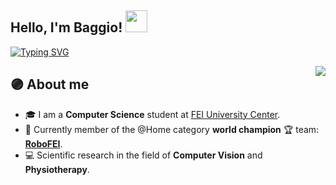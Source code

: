 ## Hello, I'm Baggio! <img src="https://media.giphy.com/media/hvRJCLFzcasrR4ia7z/giphy.gif" width="35">

<p align="left">
<a href="https://git.io/typing-svg"><img src="https://readme-typing-svg.demolab.com?font=Fira+Code&duration=4000&pause=1000&color=E133F7&center=false&width=435&lines=Computer+Science+Student;RoboFEI%40Home+Member;Computer+Vision+Researcher" alt="Typing SVG" /></a>
</p>
  
<img align="right" src="https://github-readme-stats.vercel.app/api?username=baggiio&show_icons=true&theme=jolly">

## :purple_circle:  About me
- :mortar_board: I am a **Computer Science** student at <a href="https://portal.fei.edu.br/">FEI University Center</a>.
- :robot: Currently member of the @Home category **world champion** :trophy: team: <a href="https://www.instagram.com/robofei/">**RoboFEI**</a>.
- :computer: Scientific research in the field of **Computer Vision** and **Physiotherapy**.

